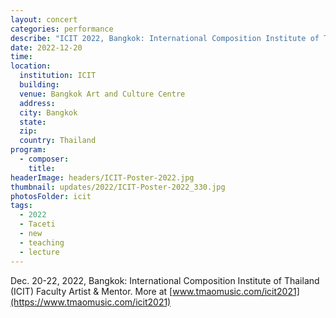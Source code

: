 ```yaml
---
layout: concert
categories: performance
describe: "ICIT 2022, Bangkok: International Composition Institute of Thailand. Faculty Artist & Mentor."
date: 2022-12-20
time:
location:
  institution: ICIT
  building:
  venue: Bangkok Art and Culture Centre
  address:
  city: Bangkok
  state:
  zip:
  country: Thailand
program:
  - composer:
    title:
headerImage: headers/ICIT-Poster-2022.jpg
thumbnail: updates/2022/ICIT-Poster-2022_330.jpg
photosFolder: icit
tags:
  - 2022
  - Taceti
  - new
  - teaching
  - lecture
---
```


Dec. 20-22, 2022, Bangkok: International Composition Institute of Thailand (ICIT) Faculty Artist & Mentor. More at [www.tmaomusic.com/icit2021](https://www.tmaomusic.com/icit2021)
